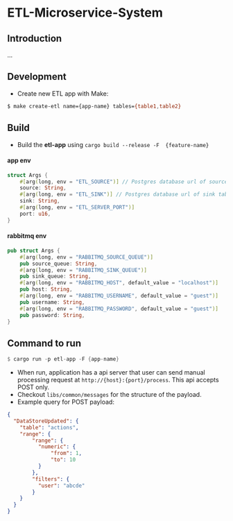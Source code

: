 # ETL-Microservice-System

## Introduction
...

## Development
- Create new ETL app with Make:
```bash
$ make create-etl name={app-name} tables={table1,table2}
```


## Build
- Build the **etl-app** using `cargo build --release -F  {feature-name}`

#### app env
```rust
struct Args {
    #[arg(long, env = "ETL_SOURCE")] // Postgres database url of source table (eg: transactions)
    source: String,
    #[arg(long, env = "ETL_SINK")] // Postgres database url of sink table (eg: buy_sell)
    sink: String,
    #[arg(long, env = "ETL_SERVER_PORT")]
    port: u16,
}
```

#### rabbitmq env
```rust
pub struct Args {
    #[arg(long, env = "RABBITMQ_SOURCE_QUEUE")]
    pub source_queue: String,
    #[arg(long, env = "RABBITMQ_SINK_QUEUE")]
    pub sink_queue: String,
    #[arg(long, env = "RABBITMQ_HOST", default_value = "localhost")]
    pub host: String,
    #[arg(long, env = "RABBITMQ_USERNAME", default_value = "guest")]
    pub username: String,
    #[arg(long, env = "RABBITMQ_PASSWORD", default_value = "guest")]
    pub password: String,
}
```

## Command to run
```rust
$ cargo run -p etl-app -F {app-name}
```

- When run, application has a api server that user can send manual processing request at `http://{host}:{port}/process`. This api accepts POST only.
- Checkout `libs/common/messages` for the structure of the payload.
- Example query for POST payload:
```json
{
  "DataStoreUpdated": {
    "table": "actions",
    "range": {
        "range": {
          "numeric": {
              "from": 1,
              "to": 10
          }
        },
        "filters": {
          "user": "abcde"
        }
    }
  }
}
```
